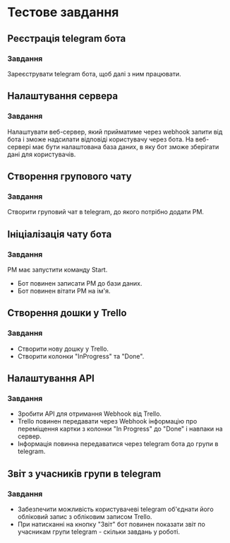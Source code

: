 # Тестове завдання

## Реєстрація telegram бота

### Завдання

Зареєструвати telegram бота, щоб далі з ним працювати.

## Налаштування сервера

### Завдання

Налаштувати веб-сервер, який прийматиме через webhook запити від бота і зможе надсилати відповіді користувачу через бота. На веб-сервері має бути налаштована база даних, в яку бот зможе зберігати дані для користувачів.

## Створення групового чату

### Завдання

Створити груповий чат в telegram, до якого потрібно додати PM.

## Ініціалізація чату бота

### Завдання

PM має запустити команду Start.
- Бот повинен записати PM до бази даних.
- Бот повинен вітати PM на ім'я.

## Створення дошки у Trello

### Завдання

- Створити нову дошку у Trello.
- Створити колонки "InProgress" та "Done".

## Налаштування API

### Завдання

- Зробити API для отримання Webhook від Trello.
- Trello повинен передавати через Webhook інформацію про переміщення картки з колонки "In Progress" до "Done" і навпаки на сервер.
- Інформація повинна передаватися через telegram бота до групи в telegram.

## Звіт з учасників групи в telegram

### Завдання

- Забезпечити можливість користувачеві telegram об'єднати його обліковий запис з обліковим записом Trello.
- При натисканні на кнопку "Звіт" бот повинен показати звіт по учасникам групи telegram - скільки завдань у роботі.
